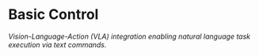 # Basic Control

*Vision-Language-Action (VLA) integration enabling natural language task execution via text commands.*
